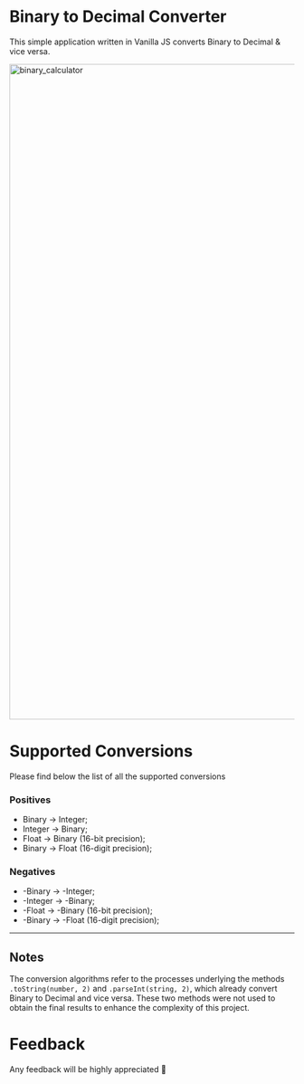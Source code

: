 # Binary to Decimal Converter
This simple application written in Vanilla JS converts Binary to Decimal & vice versa.

<img width="1159" alt="binary_calculator" src="https://github.com/yannickBona/binary-calculator/assets/105713790/179f865d-9478-4b48-9efa-3327b65e6bc1">

# Supported Conversions
Please find below the list of all the supported conversions

### Positives
- Binary → Integer;
- Integer → Binary;
- Float → Binary (16-bit precision);
- Binary → Float (16-digit precision);

### Negatives
- -Binary → -Integer;
- -Integer → -Binary;
- -Float → -Binary (16-bit precision);
- -Binary → -Float (16-digit precision);

--- 

## Notes
The conversion algorithms refer to the processes underlying the methods `.toString(number, 2)` and `.parseInt(string, 2)`, which already convert Binary to Decimal and vice versa.
These two methods were not used to obtain the final results to enhance the complexity of this project.



 # Feedback
 Any feedback will be highly appreciated 🙂


